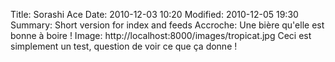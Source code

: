 Title: Sorashi Ace
Date: 2010-12-03 10:20
Modified: 2010-12-05 19:30
Summary: Short version for index and feeds
Accroche: Une bière qu'elle est bonne à boire !
Image: http://localhost:8000/images/tropicat.jpg
Ceci est simplement un test, question de voir ce que ça donne !
